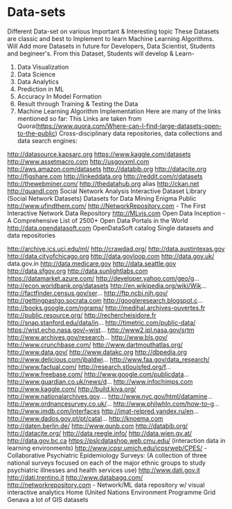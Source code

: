 # Data-sets
Different Data-set on various Important & Interesting topic
These Datasets are classic and best to Implement to learn Machine Learning Algorithms.
Will Add more Datasets in future for Developers, Data Scientist, Students and begineer's.
From this Dataset, Students will develop & Learn-
1. Data Visualization
2. Data Science
3. Data Analytics
4. Prediction in ML
5. Accuracy In Model Formation
6. Result through Training & Testing the Data
7. Machine Learning Algorithm Implementation
Here are many of the links mentioned so far:
This Links are taken from Quora(https://www.quora.com/Where-can-I-find-large-datasets-open-to-the-public)
Cross-disciplinary data repositories, data collections and data search engines:

http://datasource.kapsarc.org
https://www.kaggle.com/datasets
http://www.assetmacro.com
http://usgovxml.com
http://aws.amazon.com/datasets
http://databib.org
http://datacite.org
http://figshare.com
http://linkeddata.org
http://reddit.com/r/datasets
http://thewebminer.com/
http://thedatahub.org alias http://ckan.net
http://quandl.com
Social Network Analysis Interactive Dataset Library (Social Network Datasets)
Datasets for Data Mining
Enigma Public
http://www.ufindthem.com/
http://NetworkRepository.com - The First Interactive Network Data Repository
http://MLvis.com
Open Data Inception - A Comprehensive List of 2500+ Open Data Portals in the World
http://data.opendatasoft.com OpenDataSoft catalog
Single datasets and data repositories

http://archive.ics.uci.edu/ml/
http://crawdad.org/
http://data.austintexas.gov
http://data.cityofchicago.org
http://data.govloop.com
http://data.gov.uk/
data.gov.in
http://data.medicare.gov
http://data.seattle.gov
http://data.sfgov.org
http://data.sunlightlabs.com
https://datamarket.azure.com/
http://developer.yahoo.com/geo/g...
http://econ.worldbank.org/datasets
http://en.wikipedia.org/wiki/Wik...
http://factfinder.census.gov/ser...
http://ftp.ncbi.nih.gov/
http://gettingpastgo.socrata.com
http://googleresearch.blogspot.c...
http://books.google.com/ngrams/
http://medihal.archives-ouvertes.fr
http://public.resource.org/
http://rechercheisidore.fr
http://snap.stanford.edu/data/in...
http://timetric.com/public-data/
https://wist.echo.nasa.gov/~wist...
http://www2.jpl.nasa.gov/srtm
http://www.archives.gov/research...
http://www.bls.gov/
http://www.crunchbase.com/
http://www.dartmouthatlas.org/
http://www.data.gov/
http://www.datakc.org
http://dbpedia.org
http://www.delicious.com/jbaldwi...
http://www.faa.gov/data_research/
http://www.factual.com/
http://research.stlouisfed.org/f...
http://www.freebase.com/
http://www.google.com/publicdata...
http://www.guardian.co.uk/news/d...
http://www.infochimps.com
http://www.kaggle.com/
http://build.kiva.org/
http://www.nationalarchives.gov....
http://www.nyc.gov/html/datamine...
http://www.ordnancesurvey.co.uk/...
http://www.philwhln.com/how-to-g...
http://www.imdb.com/interfaces
http://imat-relpred.yandex.ru/en...
http://www.dados.gov.pt/pt/catal...
http://knoema.com
http://daten.berlin.de/
http://www.qunb.com
http://databib.org/
http://datacite.org/
http://data.reegle.info/
http://data.wien.gv.at/
http://data.gov.bc.ca
https://pslcdatashop.web.cmu.edu/ (interaction data in learning environments)
http://www.icpsr.umich.edu/icpsrweb/CPES/ - Collaborative Psychiatric Epidemiology Surveys: (A collection of three national surveys focused on each of the major ethnic groups to study psychiatric illnesses and health services use)
http://www.dati.gov.it
http://dati.trentino.it
http://www.databagg.com/
http://networkrepository.com - Network/ML data repository w/ visual interactive analytics
Home (United Nations Environment Programme Grid Genava a lot of GIS datasets
